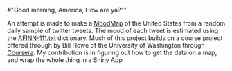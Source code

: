 #"Good morning, America, How are ya?""

An attempt is made to make a <a href="https://ehullander.shinyapps.io/MoodMap">MoodMap</a> of the United States from a random daily sample of twitter tweets.  The mood of each tweet is estimated using the <a href="https://github.com/uwescience/datasci_course_materials/blob/master/assignment1/AFINN-README.txt">AFINN-111.txt</a> dictionary.  Much of this project builds on a 
course project offered through by Bill Howe of the University of Washington through <a href="https://www.coursera.org/course/datasci">Coursera</a>.
My contribution is in figuring out how to get the data on a map, and wrap the whole thing in a Shiny App

